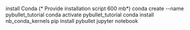 install Conda
(* Provide installation script 600 mb*)
conda create --name pybullet_tutorial
conda activate pybullet_tutorial
conda install nb_conda_kernels
pip install pybullet
jupyter notebook
